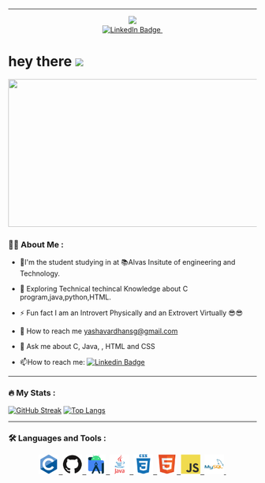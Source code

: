 ****
<div id="header" align="center">
  <img src="https://media.giphy.com/media/M9gbBd9nbDrOTu1Mqx/giphy.gif" width="100"/>
</div>
<div id="badges" align="center">
  <a href="https://www.linkedin.com/in/yashavardhan-sg-781594213">
    <img src="https://img.shields.io/badge/LinkedIn-blue?style=for-the-badge&logo=linkedin&logoColor=white" alt="LinkedIn Badge"/>
    <img src="https://komarev.com/ghpvc/?username=your-github-username&style=flat-square&color=blue" alt="" align="center" />
  </a>
</div>

<h1>
  hey there
  <img src="https://media.giphy.com/media/hvRJCLFzcasrR4ia7z/giphy.gif" width="30px"/>
</h1>
<div align="center">
  <img src="https://media.giphy.com/media/dWesBcTLavkZuG35MI/giphy.gif" width="600" height="300"/>
</div>



### :woman_technologist: About Me :
- :telescope:I'm the student studying in at :books:Alvas Insitute of engineering and Technology.

- :seedling: Exploring Technical techincal Knowledge about C program,java,python,HTML.

- :zap: Fun fact I am an Introvert Physically and an Extrovert Virtually :sunglasses::sunglasses:
  
- :email: How to reach me yashavardhansg@gmail.com

- :receipt: Ask me about C, Java, , HTML and CSS

- :mailbox:How to reach me: [![Linkedin Badge](https://img.shields.io/badge/-kakbar-blue?style=flat&logo=Linkedin&logoColor=white)](https://www.linkedin.com/in/yashavardhan-sg-781594213)
****

### :fire: My Stats :
[![GitHub Streak](http://github-readme-streak-stats.herokuapp.com?user=YASHAVARDHAN-SG&theme=radical&mode=weekly)](https://git.io/streak-stats)
[![Top Langs](https://github-readme-stats.vercel.app/api/top-langs/?username=anuraghazra)](https://github.com/anuraghazra/github-readme-stats)
****


### :hammer_and_wrench: Languages and Tools :
<div align="center">
 <a href="https://www.w3schools.com/c/c_intro.php"/> <img src="https://github.com/devicons/devicon/blob/master/icons/c/c-original.svg" title="C" alt="C" width="40" height="40"/>&nbsp;
   <a href="https://github.com/YASHAVARDHAN-SG"/><img src="https://github.com/devicons/devicon/blob/master/icons/github/github-original.svg" title="github" alt="github" width="40" height="40"/>&nbsp;
  <a href="https://developer.android.com/studio"/><img src="https://github.com/devicons/devicon/blob/master/icons/androidstudio/androidstudio-original.svg" title="Android studio" width="40" height="40"/>&nbsp;
  <a href="https://www.java.com"/><img src="https://github.com/devicons/devicon/blob/master/icons/java/java-original-wordmark.svg" title="Java" alt="Java" width="40" height="40"/>&nbsp;
 <a href="https://www.w3schools.com/css"/> <img src="https://github.com/devicons/devicon/blob/master/icons/css3/css3-plain-wordmark.svg"  title="CSS3" alt="CSS" width="40" height="40"/>&nbsp;
 <a href="https://www.w3schools.com/html"/> <img src="https://github.com/devicons/devicon/blob/master/icons/html5/html5-original.svg" title="HTML5" alt="HTML" width="40" height="40"/>&nbsp;
<a href="https://www.w3schools.com/js"/>  <img src="https://github.com/devicons/devicon/blob/master/icons/javascript/javascript-original.svg" title="JavaScript" alt="JavaScript" width="40" height="40"/>&nbsp;
<a href="https://www.w3schools.com/MySQL/default.asp"/>  <img src="https://github.com/devicons/devicon/blob/master/icons/mysql/mysql-original-wordmark.svg" title="MySQL"  alt="MySQL" width="40" height="40"/>&nbsp;
</div>
